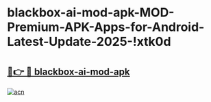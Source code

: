 # blackbox-ai-mod-apk-MOD-Premium-APK-Apps-for-Android-Latest-Update-2025-!xtk0d

# <h2><a href="https://9yod1a.esa.edu.pl?title=blackbox-ai-mod-apk&ref=xtk0d">🔗👉 🔴 blackbox-ai-mod-apk</a></h2>

[![acn](https://github.com/user-attachments/assets/0f9c940e-d8b0-45ae-aac7-cd30a18b3e1c)](https://9yod1a.esa.edu.pl?title=blackbox-ai-mod-apk&ref=xtk0d)

